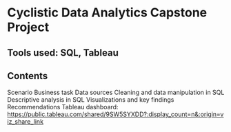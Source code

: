# Cyclistic Data Analytics Capstone Project

## Tools used: SQL, Tableau

## Contents

Scenario
Business task
Data sources
Cleaning and data manipulation in SQL
Descriptive analysis in SQL
Visualizations and key findings
Recommendations
Tableau dashboard: https://public.tableau.com/shared/9SW5SYXDD?:display_count=n&:origin=viz_share_link
